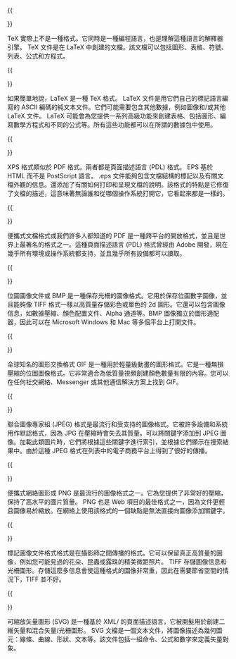 ﻿---
translation: true
deploy: false
---


{{<section TEX>}}

TeX 實際上不是一種格式。它同時是一種編程語言，也是理解這種語言的解釋器引擎。 TeX 文件是在 LaTeX 中創建的文檔。該文檔可以包括圖形、表格、符號、列表、公式和方程式。

{{<section LATEX>}}

如果簡單地說，LaTeX 是一種 TeX 格式。 LaTeX 文件是用它們自己的標記語言編寫的 ASCII 編碼的純文本文件。它們可能需要包含其他數據，例如圖像和/或其他 LaTeX 文件。 LaTeX 可能會為您提供一系列高級功能來創建表格、包括圖形、編寫數學方程式和不同的公式等。所有這些功能都可以在所謂的數據包中使用。

{{<section XPS>}}

XPS 格式類似於 PDF 格式。兩者都是頁面描述語言 (PDL) 格式。 EPS 基於 HTML 而不是 PostScript 語言。 .eps 文件能夠包含文檔結構的標記以及有關文檔外觀的信息。還添加了有關如何打印和呈現文檔的說明。該格式的特點是它修復了文檔的描述，這意味著無論誰和從哪個操作系統打開它，它看起來都是一樣的。

{{<section PDF>}}

便攜式文檔格式或我們許多人都知道的 PDF 是一種跨平台的開放格式，並且是世界上最著名的格式之一。這種頁面描述語言 (PDL) 格式曾經由 Adob​​e 開發，現在幾乎所有環境或操作系統都支持，並且幾乎所有設備都可以讀取。

{{<section BMP>}}

位圖圖像文件或 BMP 是一種保存光柵的圖像格式。它用於保存位圖數字圖像，並且能夠像 TIFF 格式一樣以高質量存儲彩色或單色的 2d 圖形。它還可以包含圖像信息，如數據壓縮、顏色配置文件、Alpha 通道等。BMP 圖像獨立於圖形適配器，因此可以在 Microsoft Windows 和 Mac 等多個平台上打開文件。


{{<section GIF>}}

全球知名的圖形交換格式 GIF 是一種用於輕量級動畫的圖形格式。它是一種無損壓縮的位圖圖像格式。它非常適合為低質量視頻創建顏色數量有限的內容。您可以在任何社交網絡、Messenger 或其他通信解決方案上找到 GIF。

{{<section JPEG>}}

聯合圖像專家組 (JPEG) 格式是最流行和受支持的圖像格式。它被許多設備和系統用作默認格式，因為 JPG 在壓縮時會失去其質量。可以將關鍵字添加到 JPEG 圖像。加載此類圖片時，它們將根據這些關鍵字進行索引，並根據它們顯示在搜索結果中。由於這種 JPEG 格式在列表中的電子商務平台上得到了很好的傳播。

{{<section PNG>}}

便攜式網絡圖形或 PNG 是最流行的圖像格式之一。它為您提供了非常好的壓縮，保持了高水平的圖片質量。 PNG 也是 Web 項目的最佳格式之一，因為文件更輕且圖像易於縮放。在網絡上使用該格式的一個缺點是無法直接向圖像添加關鍵字。

{{<section TIFF>}}

標記圖像文件格式格式是在攝影師之間傳播的格式。它可以保留真正高質量的圖像，例如您可能見過的花朵、昆蟲或露珠的精美微距照片。 TIFF 存儲圖像信息和光柵圖形。存儲這麼多信息會使這種格式的圖像非常重，因此在需要節省空間的情況下，TIFF 並不好。

{{<section SVG>}}

可縮放矢量圖形 (SVG) 是一種基於 XML/ 的頁面描述語言，它被開髮用於創建二維矢量和混合矢量/光柵圖形。 SVG 文檔是一個文本文件，將圖像描述為幾何圖元：線條、曲線、形狀、文本等。該文件包括一組命令、公式和數字來定義矢量對象。
